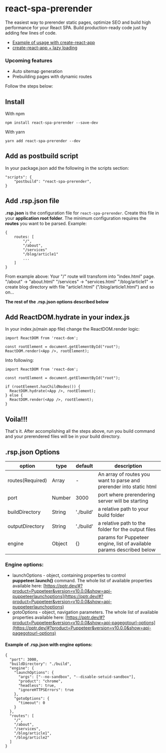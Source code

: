 # react-spa-prerender
The easiest way to prerender static pages, optimize SEO and build high performance for your React SPA.
Build production-ready code just by adding few lines of code.
* [Example of usage with create-react-app](https://github.com/sPavl0v/react-spa-prenderer/tree/master/examples/cra)
* [create-react-app + lazy loading](https://github.com/sPavl0v/react-spa-prenderer/tree/master/examples/cra-lazy)

### Upcoming features
* Auto sitemap generation
* Prebuilding pages with dynamic routes

Follow the steps below:

## Install
With npm
```
npm install react-spa-prerender --save-dev
```
With yarn
```
yarn add react-spa-prerender --dev
```

## Add as postbuild script
In your package.json add the following in the scripts section:
```
"scripts": {
    "postbuild": "react-spa-prerender",
}
```

## Add .rsp.json file
__.rsp.json__ is the configuration file for `react-spa-prerender`. Create this file in your __application root folder__.
The minimum configuration requires the __routes__ you want to be parsed.
Example:
```
{
    routes: [
        "/",
        "/about",
        "/services"
        "/blog/article1"
        ...
    ]
}
```
From example above:
Your "/" route will transform into "index.html" page.
"/about" -> "about.html"
"/services" -> "services.html"
"/blog/article1" -> create blog directory with file "article1.html" ("/blog/article1.html")
and so on...

__The rest of the .rsp.json options described below__

## Add ReactDOM.hydrate in your index.js
In your index.js(main app file) change the ReactDOM.render logic:
```
import ReactDOM from 'react-dom';

const rootElement = document.getElementById("root");
ReactDOM.render(<App />, rootElement);
```
Into following:
```
import ReactDOM from 'react-dom';

const rootElement = document.getElementById("root");

if (rootElement.hasChildNodes()) {
  ReactDOM.hydrate(<App />, rootElement);
} else {
  ReactDOM.render(<App />, rootElement);
}
```

## Voila!!!
That's it. After accomplishing all the steps above, run you build command and your prerendered files will be in your build directory.

## .rsp.json Options

|option | type | default | description |
|-----|--------|------|---------|
| routes(Required) | Array | - | An array of routes you want to parse and prerender into static html|
| port | Number | 3000 | port where prerendering server will be starting |
| buildDirectory | String | './build' | a relative path to your build folder
| outputDirectory | String | './build' | a relative path to the folder for the output files
| engine | Object | {} | params for Puppeteer engine, list of available params described below


### Engine options:
- launchOptions - object, containing properties to control **puppeteer.launch()** command. The whole list of available properties available here: [https://pptr.dev/#?product=Puppeteer&version=v10.0.0&show=api-puppeteerlaunchoptions](https://pptr.dev/#?product=Puppeteer&version=v10.0.0&show=api-puppeteerlaunchoptions)
- gotoOptions - object, navigation parameters. The whole list of available properties available here: [https://pptr.dev/#?product=Puppeteer&version=v10.0.0&show=api-pagegotourl-options](https://pptr.dev/#?product=Puppeteer&version=v10.0.0&show=api-pagegotourl-options)


#### Example of .rsp.json with engine options:
```
{
  "port": 3000,
  "buildDirectory": "./build",
  "engine": {
    "launchOptions": {
      "args": ["--no-sandbox", "--disable-setuid-sandbox"],
      "product": "chrome",
      "headless": true,
      "ignoreHTTPSErrors": true
    },
    "gotoOptions": {
      "timeout": 0
    }
  },
  "routes": [
    "/",
    "/about",
    "/services",
    "/blog/article1",
    "/blog/article2"
  ]
}
```

